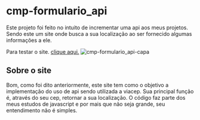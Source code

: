 # cmp-formulario_api
Este projeto foi feito no intuito de incrementar uma api aos meus projetos. Sendo este um site onde busca a sua localização ao ser fornecido algumas informações a ele.

Para testar o site. [clique aqui.](https://cmp-formulario-api.netlify.app/)
<img src="https://i.im.ge/2023/05/01/L4oFTS.cmp-formulario-api-capa.jpg" alt="cmp-formulario_api-capa" border="0" />

## Sobre o site

Bom, como foi dito anteriormente, este site tem como o objetivo a implementação do uso de api sendo utilizada a viacep.
Sua principal função é, através do seu cep, retornar a sua localização. O código faz parte dos meus estudos de javascript
e por mais que não seja grande, seu entendimento não é simples. 
